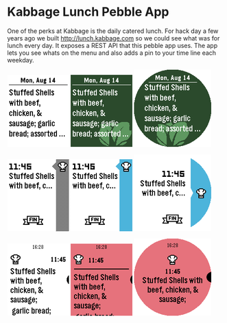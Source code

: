 # Kabbage Lunch Pebble App

One of the perks at Kabbage is the daily catered lunch. For hack day a few years ago we built http://lunch.kabbage.com 
so we could see what was for lunch every day. It exposes a REST API that this pebble app uses. The app lets you see 
whats on the menu and also adds a pin to your time line each weekday.

![Pebble Time Screenshot](screenshots/aplite-app.png "Pebble Time Screenshot")
![Pebble Time Screenshot](screenshots/basalt-app.png "Pebble Time Screenshot")
![Pebble Time Screenshot](screenshots/chalk-app.png "Pebble Time Screenshot")

![Pebble Time Screenshot](screenshots/aplite-timeline.png "Pebble Time Screenshot")
![Pebble Time Screenshot](screenshots/basalt-timeline.png "Pebble Time Screenshot")
![Pebble Time Screenshot](screenshots/chalk-timeline.png "Pebble Time Screenshot")

![Pebble Time Screenshot](screenshots/aplite-timeline-details.png "Pebble Time Screenshot")
![Pebble Time Screenshot](screenshots/basalt-timeline-details.png "Pebble Time Screenshot")
![Pebble Time Screenshot](screenshots/chalk-timeline-details.png "Pebble Time Screenshot")
